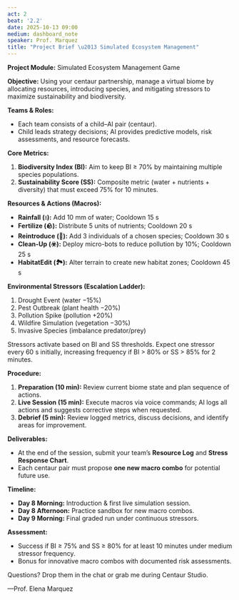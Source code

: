 ```yaml
---
act: 2
beat: '2.2'
date: 2025-10-13 09:00
medium: dashboard_note
speaker: Prof. Marquez
title: "Project Brief \u2013 Simulated Ecosystem Management"
---
```


**Project Module:** Simulated Ecosystem Management Game

**Objective:** Using your centaur partnership, manage a virtual biome by allocating resources, introducing species, and mitigating stressors to maximize sustainability and biodiversity.

**Teams & Roles:**
- Each team consists of a child–AI pair (centaur).
- Child leads strategy decisions; AI provides predictive models, risk assessments, and resource forecasts.

**Core Metrics:**
1. **Biodiversity Index (BI):** Aim to keep BI ≥ 70% by maintaining multiple species populations.
2. **Sustainability Score (SS):** Composite metric (water + nutrients + diversity) that must exceed 75% for 10 minutes.

**Resources & Actions (Macros):**
- **Rainfall (💧):** Add 10 mm of water; Cooldown 15 s
- **Fertilize (🪨):** Distribute 5 units of nutrients; Cooldown 20 s
- **Reintroduce (🐾):** Add 3 individuals of a chosen species; Cooldown 30 s
- **Clean-Up (☣️):** Deploy micro-bots to reduce pollution by 10%; Cooldown 25 s
- **HabitatEdit (🏞️):** Alter terrain to create new habitat zones; Cooldown 45 s

**Environmental Stressors (Escalation Ladder):**
1. Drought Event (water −15%)
2. Pest Outbreak (plant health −20%)
3. Pollution Spike (pollution +20%)
4. Wildfire Simulation (vegetation −30%)
5. Invasive Species (imbalance predator/prey)

Stressors activate based on BI and SS thresholds. Expect one stressor every 60 s initially, increasing frequency if BI > 80% or SS > 85% for 2 minutes.

**Procedure:**
1. **Preparation (10 min):** Review current biome state and plan sequence of actions.
2. **Live Session (15 min):** Execute macros via voice commands; AI logs all actions and suggests corrective steps when requested.
3. **Debrief (5 min):** Review logged metrics, discuss decisions, and identify areas for improvement.

**Deliverables:**
- At the end of the session, submit your team’s **Resource Log** and **Stress Response Chart**.
- Each centaur pair must propose **one new macro combo** for potential future use.

**Timeline:**
- **Day 8 Morning:** Introduction & first live simulation session.
- **Day 8 Afternoon:** Practice sandbox for new macro combos.
- **Day 9 Morning:** Final graded run under continuous stressors.

**Assessment:**
- Success if BI ≥ 75% and SS ≥ 80% for at least 10 minutes under medium stressor frequency.
- Bonus for innovative macro combos with documented risk assessments.

Questions? Drop them in the chat or grab me during Centaur Studio.

—Prof. Elena Marquez
